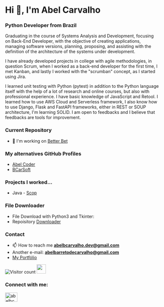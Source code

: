 <h1 align="left">Hi 👋, I'm Abel Carvalho</h1>
<h3 align="left">Python Developer from Brazil</h3>

Graduating in the course of Systems Analysis and Development, focusing on Back-End Developer, with the objective of creating applications, managing software versions, planning, proposing, and assisting with the definition of the architecture of the systems under development.

I have already developed projects in college with agile methodologies, in question Scrum, when I worked as a back-end developer for the first time, I met Kanban, and lastly I worked with the "scrumban" concept, as I started using Jira.

I learned unit testing with Python (pytest) in addition to the Python language itself with the help of a lot of research and online courses, but also with professional experience. I have basic knowledge of JavaScript and Retool. I learned how to use AWS Cloud and Serverless framework, I also know how to use Django, Flask and FastAPI frameworks, either in REST or SOUP architecture, I'm learning SOLID. I am open to feedbacks and I believe that feedbacks are tools for improvement.

### Current Repository

- 🔭 I'm working on [Better Bet](https://github.com/abelbarreto-dev/better-bet)

### My alternatives GitHub Profiles

- [Abel Coder](https://github.com/AbelCoder754)
- [BCarSoft](https://github.com/bcarsoft)

### Projects I worked...

- Java - [Scop](https://github.com/abelbcarvalho/scop)


### File Downloader

- File Download with Python3 and Tkinter:
- Repoisitory [Downloader](https://github.com/bcarsoft/downloader)

### Contact

- 📫 How to reach me **abelbcarvalho.dev@gmail.com**
- Another e-mail: **abelbarretodecarvalho@gmail.com**
- [My Portfólio](https://abelbcarvalho.github.io/)

![Visitor count](https://gpvc.arturio.dev/abelbcarvalho)   <img src="https://media.giphy.com/media/dxn6fRlTIShoeBr69N/giphy.gif" width="30">

<h3 align="left">Connect with me:</h3>
<p align="left">
<a href="https://www.linkedin.com/in/abelcarvalho/" target="blank"><img align="center" src="https://raw.githubusercontent.com/rahuldkjain/github-profile-readme-generator/master/src/images/icons/Social/linked-in-alt.svg" alt="abelbcarvalho" height="30" width="40" /></a>
</p>
